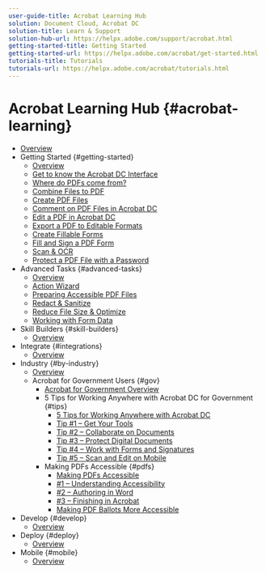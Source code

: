 ```yaml
---
user-guide-title: Acrobat Learning Hub
solution: Document Cloud, Acrobat DC
solution-title: Learn & Support
solution-hub-url: https://helpx.adobe.com/support/acrobat.html
getting-started-title: Getting Started
getting-started-url: https://helpx.adobe.com/acrobat/get-started.html
tutorials-title: Tutorials
tutorials-url: https://helpx.adobe.com/acrobat/tutorials.html
---
```


# Acrobat Learning Hub {#acrobat-learning}

+ [Overview](overview.md)
+ Getting Started {#getting-started}
  + [Overview](getting-started/getting-started-overview.md)
  + [Get to know the Acrobat DC Interface](getting-started/get-to-know-the-acrobat-dc-interface.md)
  + [Where do PDFs come from?](getting-started/where-do-pdfs-come-from.md)
  + [Combine Files to PDF](getting-started/combine-to-pdf.md)
  + [Create PDF Files](getting-started/create-pdf.md)
  + [Comment on PDF Files in Acrobat DC](getting-started/comment-on-pdf-files.md)
  + [Edit a PDF in Acrobat DC](getting-started/edit-pdf.md)
  + [Export a PDF to Editable Formats](getting-started/export-pdf.md)
  + [Create Fillable Forms](getting-started/create-fillable-forms.md)
  + [Fill and Sign a PDF Form](getting-started/fill-and-sign.md)
  + [Scan & OCR](getting-started/scan-and-ocr.md)
  + [Protect a PDF File with a Password](getting-started/password-protect.md)
+ Advanced Tasks {#advanced-tasks}
  + [Overview](advanced-tasks/advanced-tasks-overview.md)
  + [Action Wizard](advanced-tasks/action.md)
  + [Preparing Accessible PDF Files](advanced-tasks/accessibility.md)
  + [Redact & Sanitize](advanced-tasks/redact.md)
  + [Reduce File Size & Optimize](advanced-tasks/reduce.md)
  + [Working with Form Data](advanced-tasks/formdata.md)
+ Skill Builders {#skill-builders}
  + [Overview](skill-builder/skill-builder-overview.md)
+ Integrate {#integrations}
  + [Overview](integrate/integrate-overview.md)
+ Industry {#by-industry}
  + [Overview](industry/industry-overview.md)
  + Acrobat for Government Users {#gov}
    + [Acrobat for Government Overview](industry/gov/gov-overview.md)
    + 5 Tips for Working Anywhere with Acrobat DC for Government {#tips}
      + [5 Tips for Working Anywhere with Acrobat DC](industry/gov/5-tips-for-working-anywhere-with-acrobat-dc-for-government.md) 
      + [Tip #1 – Get Your Tools](industry/gov/get-your-tools.md)
      + [Tip #2 – Collaborate on Documents](industry/gov/collaborate-on-documents.md)
      + [Tip #3 – Protect Digital Documents](industry/gov/protect-digital-documents.md)
      + [Tip #4 – Work with Forms and Signatures](industry/gov/work-with-forms-and-signatures.md)
      + [Tip #5 – Scan and Edit on Mobile](industry/gov/scan-and-edit-on-mobile.md)
    + Making PDFs Accessible {#pdfs}
      + [Making PDFs Accessible](industry/gov/making-pdfs-accessible.md)
      + [#1 – Understanding Accessibility](industry/gov/understanding-accessibility.md)
      + [#2 – Authoring in Word](industry/gov/authoring-in-word.md)
      + [#3 – Finishing in Acrobat](industry/gov/finishing-in-acrobat.md)
      + [Making PDF Ballots More Accessible](industry/gov/making-pdf-ballots-accessible.md)
+ Develop {#develop}
  + [Overview](develop/develop-overview.md)
+ Deploy {#deploy}
  + [Overview](deploy/deploy-overview.md)
+ Mobile {#mobile}
  + [Overview](mobile/mobile-overview.md)